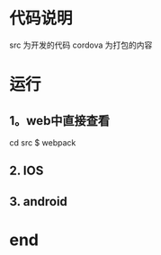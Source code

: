 # 代码说明
 src 为开发的代码
 cordova 为打包的内容
 

# 运行
## 1。web中直接查看
cd src $ webpack

## 2. IOS

## 3. android

# end